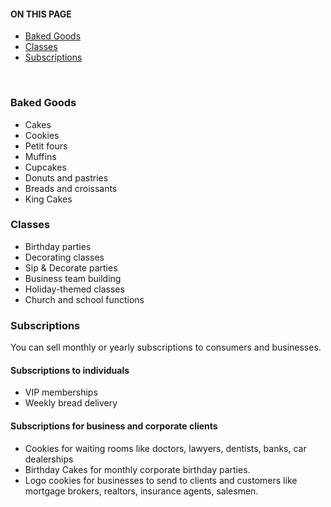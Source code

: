<section class="index-list">
  <h4>ON THIS PAGE</h4>

- [Baked Goods](#baked-goods)
- [Classes](#classes)
- [Subscriptions](#subscriptions)
  
</section>
<br>  

### Baked Goods

- Cakes
- Cookies
- Petit fours
- Muffins
- Cupcakes
- Donuts and pastries
- Breads and croissants
- King Cakes

### Classes

- Birthday parties
- Decorating classes
- Sip & Decorate parties
- Business team building
- Holiday-themed classes
- Church and school functions

### Subscriptions

You can sell monthly or yearly subscriptions to consumers and businesses.

#### Subscriptions to individuals

- VIP memberships
- Weekly bread delivery

#### Subscriptions for business and corporate clients

- Cookies for waiting rooms like doctors, lawyers, dentists, banks, car dealerships
- Birthday Cakes for monthly corporate birthday parties.
- Logo cookies for businesses to send to clients and customers like mortgage brokers, realtors, insurance agents, salesmen.